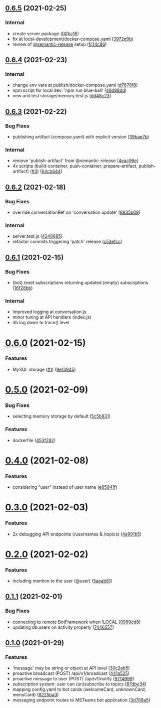 ## [0.6.5](https://github.com/Telefonica/msteams-private-messages/compare/v0.6.4...v0.6.5) (2021-02-25)


### Internal

* create server package ([f4fbc16](https://github.com/Telefonica/msteams-private-messages/commit/f4fbc164de19fd2670d89bb8927c7b1b3baa7000))
* fix at local-development/docker-compose.yaml ([3972e9b](https://github.com/Telefonica/msteams-private-messages/commit/3972e9b4a09d0e80dd73256b043f39cc8a8b2988))
* review of [@semantic-release](https://github.com/semantic-release) setup ([fc14c86](https://github.com/Telefonica/msteams-private-messages/commit/fc14c86dbc8491d884df162458a1af05390bcf20))

## [0.6.4](https://github.com/Telefonica/msteams-private-messages/compare/v0.6.3...v0.6.4) (2021-02-23)


### Internal

* change env vars at publish/docker-compose.yaml ([d7878f8](https://github.com/Telefonica/msteams-private-messages/commit/d7878f838a16143937f54279894f08929dcd7335))
* npm script for local dev: 'npm run blue-ball' ([48d98dd](https://github.com/Telefonica/msteams-private-messages/commit/48d98dd60eec5199d29db01ac1334cafadae8253))
* new unit test storage/memory.test.js ([dd48c23](https://github.com/Telefonica/msteams-private-messages/commit/dd48c237502375290a053803b90072fc957441c5))

## [0.6.3](https://github.com/Telefonica/msteams-private-messages/compare/v0.6.2...v0.6.3) (2021-02-22)


### Bug Fixes

* publishing artifact (compose.yaml) with explicit version ([39bae7b](https://github.com/Telefonica/msteams-private-messages/commit/39bae7b9b2baf4c96c2d6f2d816c7c195f317dea))

### Internal

* remove 'publish-artifact' from @semantic-release ([4eac96e](https://github.com/Telefonica/msteams-private-messages/commit/4eac96e2415aecbd426ac8975266e756f2aa36c0))
* 4x scripts (build-container, push-container, prepare-artifact, publish-artifact) ([#3](https://github.com/Telefonica/msteams-private-messages/issues/3)) ([64cb644](https://github.com/Telefonica/msteams-private-messages/commit/64cb6449294b18eed8dbf77fb6e2fd3db279e2bd))

## [0.6.2](https://github.com/Telefonica/msteams-private-messages/compare/v0.6.1...v0.6.2) (2021-02-18)


### Bug Fixes

* override conversationRef on 'conversation update' ([8835b09](https://github.com/Telefonica/msteams-private-messages/commit/8835b099c12feb0d9ab344ecbddc16d1961dd0a6))

### Internal

* server.test.js ([4248885](https://github.com/Telefonica/msteams-private-messages/commit/4248885eaf8fa012e005862d82aee53e659a4f62))
* refactor commits triggering 'patch' release ([c53efcc](https://github.com/Telefonica/msteams-private-messages/commit/c53efcc79e9d6db62a668661c8e7749b10c35077))

## [0.6.1](https://github.com/Telefonica/msteams-private-messages/compare/v0.6.0...v0.6.1) (2021-02-15)


### Bug Fixes

* (bot) reset subscriptions returning updated (empty) subscriptions ([16f28bb](https://github.com/Telefonica/msteams-private-messages/commit/16f28bb35e93f29622dec6349a4dbcecbcbae76d))

### Internal

* improved logging at conversation.js
* minor tuning at API handlers (index.js)
* db log down to trace() level

# [0.6.0](https://github.com/Telefonica/msteams-private-messages/compare/v0.5.0...v0.6.0) (2021-02-15)


### Features

* MySQL storage ([#1](https://github.com/Telefonica/msteams-private-messages/issues/1)) ([9e13945](https://github.com/Telefonica/msteams-private-messages/commit/9e13945db7c66bac8696531ce77e9e46fbb9632b))

# [0.5.0](https://github.com/Telefonica/msteams-private-messages/compare/v0.4.0...v0.5.0) (2021-02-09)


### Bug Fixes

* selecting memory storage by default ([5c5b831](https://github.com/Telefonica/msteams-private-messages/commit/5c5b8319a7c191d88f9affc8db5916a264045897))


### Features

* dockerfile ([453f282](https://github.com/Telefonica/msteams-private-messages/commit/453f282140e98cc0d9174207015be100b1c34a62))

# [0.4.0](https://github.com/Telefonica/msteams-private-messages/compare/v0.3.0...v0.4.0) (2021-02-08)


### Features

* considering "user" instead of user name ([e65941f](https://github.com/Telefonica/msteams-private-messages/commit/e65941fe9538fab1966a2b2748e3ec5b25c0e631))

# [0.3.0](https://github.com/Telefonica/msteams-private-messages/compare/v0.2.0...v0.3.0) (2021-02-03)


### Features

* 2x debugging API endpoints (/usernames & /topics) ([4a991b5](https://github.com/Telefonica/msteams-private-messages/commit/4a991b5a371bbaeebbdfe139825ad4e68e745bb4))

# [0.2.0](https://github.com/Telefonica/msteams-private-messages/compare/v0.1.1...v0.2.0) (2021-02-02)


### Features

* including mention to the user (@user) ([5aeab81](https://github.com/Telefonica/msteams-private-messages/commit/5aeab8127350dd20bf8997c5d2cfba668553cd26))

## [0.1.1](https://github.com/Telefonica/msteams-private-messages/compare/v0.1.0...v0.1.1) (2021-02-01)


### Bug Fixes

* connecting to remote BotFramework when !LOCAL ([0999cd8](https://github.com/Telefonica/msteams-private-messages/commit/0999cd80dac569135ca40e79236658c5656212bc))
* updating db.users on activity properly ([7446557](https://github.com/Telefonica/msteams-private-messages/commit/7446557b7c2425942fd18de25a8f41415c57df06))

## [0.1.0](https://github.com/Telefonica/msteams-private-messages/compare/8e966654ceec5eca4b3affac14d3916f1a0820ee...v0.1.0) (2021-01-29)


### Features

* 'message' may be string or object at API level ([30c2ab5](https://github.com/Telefonica/msteams-private-messages/commit/30c2ab560034248bbf63fbb5acfbedc6e5a46b76))
* proactive broadcast (POST) /api/v1/broadcast ([441a525](https://github.com/Telefonica/msteams-private-messages/commit/441a525bef8fdbe8cf49e88b2c65d5dd95a6544f))
* proactive message to user (POST) /api/v1/notify ([9714999](https://github.com/Telefonica/msteams-private-messages/commit/971499987fc9689de44be6ca93e38ecfec50459d))
* subscription system: user can (un)subscribe to topics ([87dbe34](https://github.com/Telefonica/msteams-private-messages/commit/87dbe3447a003f0ab60b11e1fc49c89799a527b2))
* mapping config.yaml to bot cards (welcomeCard, unknownCard, menuCard) ([8225ba3](https://github.com/Telefonica/msteams-private-messages/commit/8225ba35a0b10b3f0842b1d743be49a161e38c8a))
* messaging endpoint routes to MSTeams bot application ([3d768a5](https://github.com/Telefonica/msteams-private-messages/commit/3d768a5344824622b3cc15b55111b5c45e7e5a66))
